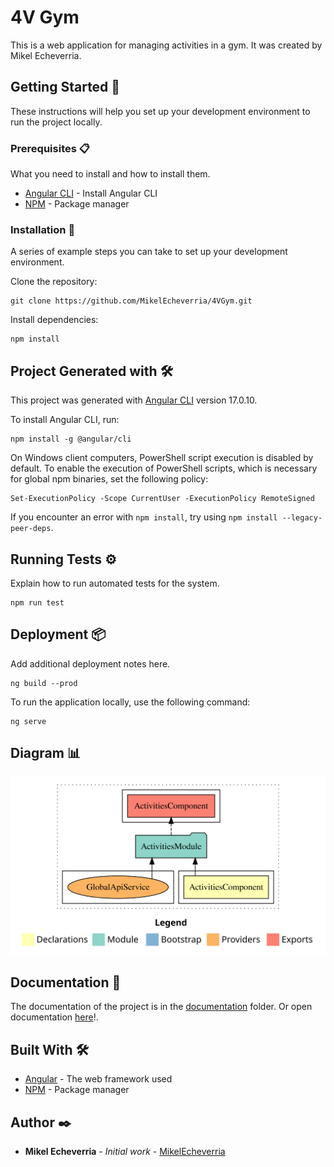 # 4V Gym

This is a web application for managing activities in a gym. It was created by Mikel Echeverria.

## Getting Started 🚀

These instructions will help you set up your development environment to run the project locally.

### Prerequisites 📋

What you need to install and how to install them.

* [Angular CLI](https://angular.io/guide/setup-local) - Install Angular CLI
* [NPM](https://www.npmjs.com/) - Package manager

### Installation 🔧

A series of example steps you can take to set up your development environment.

Clone the repository:

```shell
git clone https://github.com/MikelEcheverria/4VGym.git
```

Install dependencies:

```shell
npm install
```

## Project Generated with 🛠️

This project was generated with [Angular CLI](https://github.com/angular/angular-cli) version 17.0.10.

To install Angular CLI, run:

```shell
npm install -g @angular/cli
```

On Windows client computers, PowerShell script execution is disabled by default. To enable the execution of
PowerShell scripts, which is necessary for global npm binaries, set the following policy:

```shell
Set-ExecutionPolicy -Scope CurrentUser -ExecutionPolicy RemoteSigned
```

If you encounter an error with `npm install`, try using `npm install --legacy-peer-deps`.

## Running Tests ⚙️

Explain how to run automated tests for the system.

```shell
npm run test
```

## Deployment 📦

Add additional deployment notes here.

```shell
ng build --prod
```

To run the application locally, use the following command:

```shell
ng serve
```

## Diagram 📊

![Diagrama de Componentes Angular](documentation/graph/dependencies.svg)

## Documentation 📖

The documentation of the project is in the [documentation](documentation) folder.
Or open documentation [here](https://byronndev.github.io/4V-GYM/documentation/)!.

## Built With 🛠️

* [Angular](https://angular.io/) - The web framework used
* [NPM](https://www.npmjs.com/) - Package manager

## Author ✒️

* **Mikel Echeverria** - *Initial work* - [MikelEcheverria](https://github.com/byronnDev)
